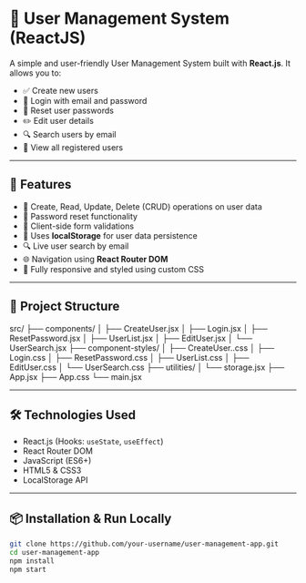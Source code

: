 # 👥 User Management System (ReactJS)

A simple and user-friendly User Management System built with **React.js**. It allows you to:

- ✅ Create new users
- 🔐 Login with email and password
- 🔁 Reset user passwords
- ✏️ Edit user details
- 🔍 Search users by email
- 📃 View all registered users

---

## 🚀 Features

- 🔧 Create, Read, Update, Delete (CRUD) operations on user data
- 🔐 Password reset functionality
- 🧠 Client-side form validations
- 💾 Uses **localStorage** for user data persistence
- 🔍 Live user search by email
- 🌐 Navigation using **React Router DOM**
- 📱 Fully responsive and styled using custom CSS

---

## 📁 Project Structure

src/
├── components/
│ ├── CreateUser.jsx
│ ├── Login.jsx
│ ├── ResetPassword.jsx
│ ├── UserList.jsx
│ ├── EditUser.jsx
│ └── UserSearch.jsx
├── component-styles/
│ ├── CreateUser..css
│ ├── Login.css
│ ├── ResetPassword.css
│ ├── UserList.css
│ ├── EditUser.css
│ └── UserSearch.css
├── utilities/
│ └── storage.jsx
├── App.jsx
├── App.css
└── main.jsx



---

## 🛠️ Technologies Used

- React.js (Hooks: `useState`, `useEffect`)
- React Router DOM
- JavaScript (ES6+)
- HTML5 & CSS3
- LocalStorage API

---

## 📦 Installation & Run Locally

```bash
git clone https://github.com/your-username/user-management-app.git
cd user-management-app
npm install
npm start
